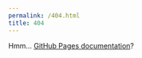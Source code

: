 ```yaml
---
permalink: /404.html
title: 404
---
```


Hmm... [GitHub Pages documentation](https://help.github.com/pages/)?
